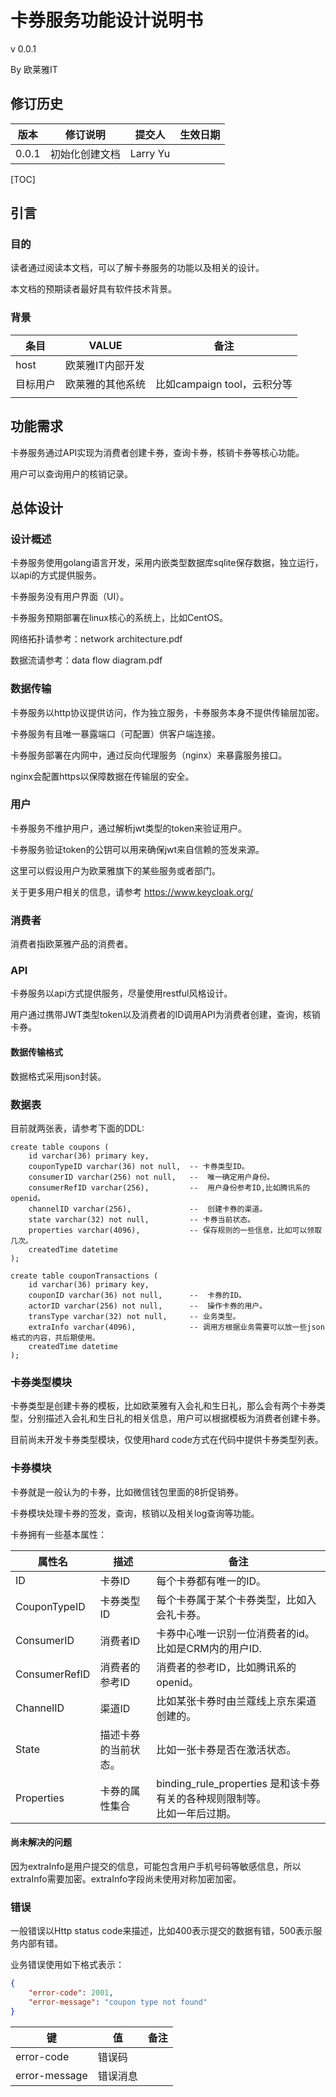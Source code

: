 # 卡券服务功能设计说明书

v 0.0.1

By 欧莱雅IT

## 修订历史

| 版本  | 修订说明       | 提交人   | 生效日期 |
| ----- | -------------- | -------- | -------- |
| 0.0.1 | 初始化创建文档 | Larry Yu |          |

[TOC]

## 引言

### 目的

读者通过阅读本文档，可以了解卡券服务的功能以及相关的设计。

本文档的预期读者最好具有软件技术背景。

### 背景

| 条目     | VALUE            | 备注                        |
| -------- | ---------------- | --------------------------- |
| host     | 欧莱雅IT内部开发 |                             |
| 目标用户 | 欧莱雅的其他系统 | 比如campaign tool，云积分等 |
|          |                  |                             |

## 功能需求

卡券服务通过API实现为消费者创建卡券，查询卡券，核销卡券等核心功能。

用户可以查询用户的核销记录。

## 总体设计

### 设计概述

卡券服务使用golang语言开发，采用内嵌类型数据库sqlite保存数据，独立运行，以api的方式提供服务。

卡券服务没有用户界面（UI）。

卡券服务预期部署在linux核心的系统上，比如CentOS。

网络拓扑请参考：network architecture.pdf

数据流请参考：data flow diagram.pdf

### 数据传输

卡券服务以http协议提供访问，作为独立服务，卡券服务本身不提供传输层加密。

卡券服务有且唯一暴露端口（可配置）供客户端连接。

卡券服务部署在内网中，通过反向代理服务（nginx）来暴露服务接口。

nginx会配置https以保障数据在传输层的安全。

### 用户

卡券服务不维护用户，通过解析jwt类型的token来验证用户。

卡券服务验证token的公钥可以用来确保jwt来自信赖的签发来源。

这里可以假设用户为欧莱雅旗下的某些服务或者部门。

关于更多用户相关的信息，请参考 https://www.keycloak.org/

### 消费者

消费者指欧莱雅产品的消费者。

### API

卡券服务以api方式提供服务，尽量使用restful风格设计。

用户通过携带JWT类型token以及消费者的ID调用API为消费者创建，查询，核销卡券。

#### 数据传输格式

数据格式采用json封装。

### 数据表

目前就两张表，请参考下面的DDL:

```sqlite
create table coupons (
	id varchar(36) primary key,
	couponTypeID varchar(36) not null,	-- 卡券类型ID。
	consumerID varchar(256) not null, 	--  唯一确定用户身份。
	consumerRefID varchar(256), 		--  用户身份参考ID,比如腾讯系的openid。
	channelID varchar(256),    			--  创建卡券的渠道。
	state varchar(32) not null, 		-- 卡券当前状态。
	properties varchar(4096), 			-- 保存规则的一些信息，比如可以领取几次。
	createdTime datetime
);

create table couponTransactions (
	id varchar(36) primary key,
	couponID varchar(36) not null,   	--  卡券的ID。
	actorID varchar(256) not null, 		--  操作卡券的用户。
	transType varchar(32) not null, 	-- 业务类型。
	extraInfo varchar(4096),			-- 调用方根据业务需要可以放一些json格式的内容，共后期使用。
	createdTime datetime
);
```



### 卡券类型模块

卡券类型是创建卡券的模板，比如欧莱雅有入会礼和生日礼，那么会有两个卡券类型，分别描述入会礼和生日礼的相关信息，用户可以根据模板为消费者创建卡券。

目前尚未开发卡券类型模块，仅使用hard code方式在代码中提供卡券类型列表。

### 卡券模块

卡券就是一般认为的卡券，比如微信钱包里面的8折促销券。  

卡券模块处理卡券的签发，查询，核销以及相关log查询等功能。

卡券拥有一些基本属性：

| 属性名        | **描述**             | **备注**                                                     |
| ------------- | -------------------- | ------------------------------------------------------------ |
| ID            | 卡券ID               | 每个卡券都有唯一的ID。                                       |
| CouponTypeID  | 卡券类型ID           | 每个卡券属于某个卡券类型，比如入会礼卡券。                   |
| ConsumerID    | 消费者ID             | 卡券中心唯一识别一位消费者的id。比如是CRM内的用户ID.         |
| ConsumerRefID | 消费者的参考ID       | 消费者的参考ID，比如腾讯系的openid。                         |
| ChannelID     | 渠道ID               | 比如某张卡券时由兰蔻线上京东渠道创建的。                     |
| State         | 描述卡券的当前状态。 | 比如一张卡券是否在激活状态。                                 |
| Properties    | 卡券的属性集合       | binding_rule_properties 是和该卡券有关的各种规则限制等。<br />比如一年后过期。 |

#### 尚未解决的问题

​    因为extraInfo是用户提交的信息，可能包含用户手机号码等敏感信息，所以extraInfo需要加密。extraInfo字段尚未使用对称加密加密。

### 错误

一般错误以Http status code来描述，比如400表示提交的数据有错，500表示服务内部有错。

业务错误使用如下格式表示：

```json
{
	"error-code": 2001,
	"error-message": "coupon type not found"
}
```

| **键**        | **值**   | **备注** |
| ------------- | -------- | -------- |
| error-code    | 错误码   |          |
| error-message | 错误消息 |          |

